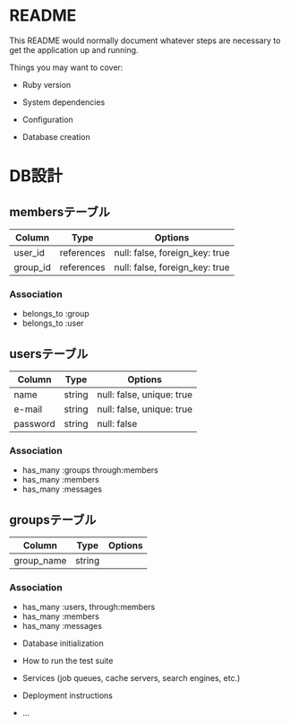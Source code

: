 # README

This README would normally document whatever steps are necessary to get the
application up and running.

Things you may want to cover:

* Ruby version

* System dependencies

* Configuration

* Database creation
# DB設計
## membersテーブル

|Column|Type|Options|
|------|----|-------|
|user_id|references|null: false, foreign_key: true|
|group_id|references|null: false, foreign_key: true|

### Association
- belongs_to :group
- belongs_to :user

## usersテーブル

|Column|Type|Options|
|------|----|-------|
|name|string|null: false, unique: true|
|e-mail|string|null: false, unique: true|
|password|string|null: false|

### Association
- has_many :groups through:members
- has_many :members
- has_many :messages

## groupsテーブル

|Column|Type|Options|
|------|----|-------|
|group_name|string||

### Association
- has_many :users, through:members
- has_many :members
- has_many :messages

* Database initialization

* How to run the test suite

* Services (job queues, cache servers, search engines, etc.)

* Deployment instructions

* ...
